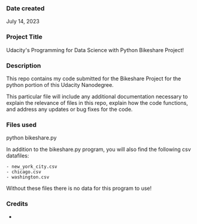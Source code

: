 ### Date created
July 14, 2023

### Project Title
Udacity's Programming for Data Science with Python Bikeshare Project!

### Description
This repo contains my code submitted for the Bikeshare Project for the python portion of this Udacity Nanodegree.

This particular file will include any additional documentation necessary to explain the relevance of files in this repo, explain how the code functions, and address any updates or bug fixes for the code.

### Files used
python bikeshare.py


In addition to the bikeshare.py program, you will also find the following csv datafiles:

    - new_york_city.csv
    - chicago.csv
    - washington.csv

Without these files there is no data for this program to use!

### Credits
-

